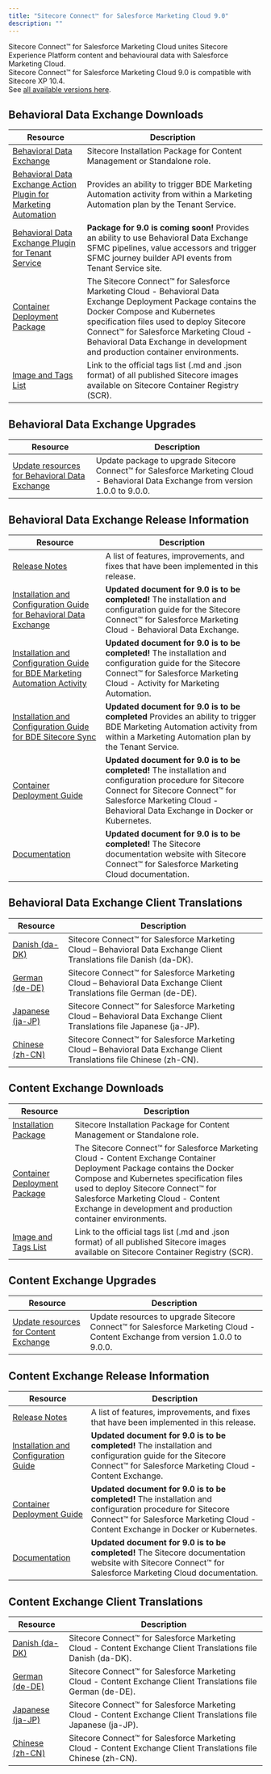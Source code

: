 ```yaml
---
title: "Sitecore Connect™ for Salesforce Marketing Cloud 9.0"
description: ""
---
```


Sitecore Connect™ for Salesforce Marketing Cloud unites Sitecore Experience Platform content and behavioural data with Salesforce Marketing Cloud.\
Sitecore Connect™ for Salesforce Marketing Cloud 9.0 is compatible with Sitecore XP 10.4.\
See [all available versions here](/downloads/Sitecore_Connect_software_for_Salesforce_Marketing_Cloud).

## Behavioral Data Exchange Downloads

 | Resource | Description |
 | --- | --- |
 | [Behavioral Data Exchange](https://scdp.blob.core.windows.net/downloads/Sitecore%20Connect%20software%20for%20Salesforce%20Marketing%20Cloud/1x/Sitecore%20Connect%20software%20for%20Salesforce%20Marketing%20Cloud%2090/Sitecore%20Connect%20for%20Salesforce%20Marketing%20Cloud%20-%20Behavioral%20Data%20Exchange%209.0.2%20rev.%2000440.zip) | Sitecore Installation Package for Content Management or Standalone role. |
 | [Behavioral Data Exchange Action Plugin for Marketing Automation](https://scdp.blob.core.windows.net/downloads/Sitecore%20Connect%20software%20for%20Salesforce%20Marketing%20Cloud/1x/Sitecore%20Connect%20software%20for%20Salesforce%20Marketing%20Cloud%2090/Sitecore%20Connect%20for%20Salesforce%20Marketing%20Cloud%20-%20Behavioral%20Data%20Exchange%20Marketing%20Automation%209.0.2%20rev.%2000440.scwdp.zip) | Provides an ability to trigger BDE Marketing Automation activity from within a Marketing Automation plan by the Tenant Service. |
 | [Behavioral Data Exchange Plugin for Tenant Service](https://scdp.blob.core.windows.net/downloads/Sitecore%20Connect%20software%20for%20Salesforce%20Marketing%20Cloud/1x/Sitecore%20Connect%20software%20for%20Salesforce%20Marketing%20Cloud%2080/Sitecore%20Connect%20for%20Salesforce%20Marketing%20Cloud%20-%20BDE%20Plugin%20for%20Tenant%20Service%208.0.437%20rev.%2000437.scwdp.zip) | **Package for 9.0 is coming soon!** Provides an ability to use Behavioral Data Exchange SFMC pipelines, value accessors and trigger SFMC journey builder API events from Tenant Service site. |
 | [Container Deployment Package](https://github.com/Sitecore/container-deployment/releases/tag/sfmcbde%2F9.0.2.00440.197) | The Sitecore Connect™ for Salesforce Marketing Cloud - Behavioral Data Exchange Deployment Package contains the Docker Compose and Kubernetes specification files used to deploy Sitecore Connect™ for Salesforce Marketing Cloud - Behavioral Data Exchange in development and production container environments. |
 | [Image and Tags List](https://github.com/Sitecore/docker-images/tree/master/tags) | Link to the official tags list (.md and .json format) of all published Sitecore images available on Sitecore Container Registry (SCR). |

## Behavioral Data Exchange Upgrades

 | Resource | Description |
 | --- | --- |
 | [Update resources for Behavioral Data Exchange](/downloads/Resource_files_for_Modules/1x/Resource_files_for_Modules_100) | Update package to upgrade Sitecore Connect™ for Salesforce Marketing Cloud - Behavioral Data Exchange from version 1.0.0 to 9.0.0. |

## Behavioral Data Exchange Release Information

 | Resource | Description |
 | --- | --- |
 | [Release Notes](/downloads/Sitecore_Connect_software_for_Salesforce_Marketing_Cloud/1x/Sitecore_Connect_software_for_Salesforce_Marketing_Cloud_90/Release_Notes__BDE) | A list of features, improvements, and fixes that have been implemented in this release. |
 | [Installation and Configuration Guide for Behavioral Data Exchange](https://doc.sitecore.com/xp/en/developers/salesforce-marketing-cloud/80/sitecore-connect-for-salesforce-marketing-cloud/installing-sfmc-behavioral-data-exchange.html) | **Updated document for 9.0 is to be completed!** The installation and configuration guide for the Sitecore Connect™ for Salesforce Marketing Cloud - Behavioral Data Exchange. |
 | [Installation and Configuration Guide for BDE Marketing Automation Activity](https://doc.sitecore.com/xp/en/developers/salesforce-marketing-cloud/80/sitecore-connect-for-salesforce-marketing-cloud/install-sfmc-behavioral-data-exchange-activity-for-marketing-automation-on-prem.html) | **Updated document for 9.0 is to be completed!** The installation and configuration guide for the Sitecore Connect™ for Salesforce Marketing Cloud - Activity for Marketing Automation. |
 | [Installation and Configuration Guide for BDE Sitecore Sync](https://doc.sitecore.com/xp/en/developers/salesforce-marketing-cloud/80/sitecore-connect-for-salesforce-marketing-cloud/walkthrough--installing-sfmc-behavioral-data-exchange-sitecore-sync-on-prem.html) | **Updated document for 9.0 is to be completed** Provides an ability to trigger BDE Marketing Automation activity from within a Marketing Automation plan by the Tenant Service. |
 | [Container Deployment Guide](https://doc.sitecore.com/xp/en/developers/salesforce-marketing-cloud/80/sitecore-connect-for-salesforce-marketing-cloud/installing-sfmc-behavioral-data-exchange-on-containers.html) | **Updated document for 9.0 is to be completed!** The installation and configuration procedure for Sitecore Connect for Sitecore Connect™ for Salesforce Marketing Cloud - Behavioral Data Exchange in Docker or Kubernetes. |
 | [Documentation](https://doc.sitecore.com/developers/salesforce-marketing-cloud/80/sitecore-connect-for-salesforce-marketing-cloud/en/sitecore-connect-for-salesforce-marketing-cloud.html) | **Updated document for 9.0 is to be completed!** The Sitecore documentation website with Sitecore Connect™ for Salesforce Marketing Cloud documentation. |

## Behavioral Data Exchange Client Translations

 | Resource | Description |
 | --- | --- |
 | [Danish (da-DK)](https://scdp.blob.core.windows.net/downloads/Sitecore%20Connect%20software%20for%20Salesforce%20Marketing%20Cloud/1x/Sitecore%20Connect%20software%20for%20Salesforce%20Marketing%20Cloud%2090/Sitecore%20Connect%20for%20Salesforce%20Marketing%20Cloud%20-%20Behavioral%20Data%20Exchange%209.0.2%20rev.%2000440%20(da-DK).zip) | Sitecore Connect™ for Salesforce Marketing Cloud – Behavioral Data Exchange Client Translations file Danish (da-DK). |
 | [German (de-DE)](https://scdp.blob.core.windows.net/downloads/Sitecore%20Connect%20software%20for%20Salesforce%20Marketing%20Cloud/1x/Sitecore%20Connect%20software%20for%20Salesforce%20Marketing%20Cloud%2090/Sitecore%20Connect%20for%20Salesforce%20Marketing%20Cloud%20-%20Behavioral%20Data%20Exchange%209.0.2%20rev.%2000440%20(de-DE).zip) | Sitecore Connect™ for Salesforce Marketing Cloud – Behavioral Data Exchange Client Translations file German (de-DE). |
 | [Japanese (ja-JP)](https://scdp.blob.core.windows.net/downloads/Sitecore%20Connect%20software%20for%20Salesforce%20Marketing%20Cloud/1x/Sitecore%20Connect%20software%20for%20Salesforce%20Marketing%20Cloud%2090/Sitecore%20Connect%20for%20Salesforce%20Marketing%20Cloud%20-%20Behavioral%20Data%20Exchange%209.0.2%20rev.%2000440%20(ja-JP).zip) | Sitecore Connect™ for Salesforce Marketing Cloud – Behavioral Data Exchange Client Translations file Japanese (ja-JP). |
 | [Chinese (zh-CN)](https://scdp.blob.core.windows.net/downloads/Sitecore%20Connect%20software%20for%20Salesforce%20Marketing%20Cloud/1x/Sitecore%20Connect%20software%20for%20Salesforce%20Marketing%20Cloud%2090/Sitecore%20Connect%20for%20Salesforce%20Marketing%20Cloud%20-%20Behavioral%20Data%20Exchange%209.0.2%20rev.%2000440%20(zh-CN).zip) | Sitecore Connect™ for Salesforce Marketing Cloud – Behavioral Data Exchange Client Translations file Chinese (zh-CN). |

## Content Exchange Downloads

 | Resource | Description |
 | --- | --- |
 | [Installation Package](https://scdp.blob.core.windows.net/downloads/Sitecore%20Connect%20software%20for%20Salesforce%20Marketing%20Cloud/1x/Sitecore%20Connect%20software%20for%20Salesforce%20Marketing%20Cloud%2090/Sitecore%20Connect%20for%20Salesforce%20Marketing%20Cloud%20-%20Content%20Exchange%209.0.2%20rev.%2000225.zip) | Sitecore Installation Package for Content Management or Standalone role. |
 | [Container Deployment Package](https://github.com/Sitecore/container-deployment/releases/tag/sfmcce%2F9.0.2.00225.315) | The Sitecore Connect™ for Salesforce Marketing Cloud - Content Exchange Container Deployment Package contains the Docker Compose and Kubernetes specification files used to deploy Sitecore Connect™ for Salesforce Marketing Cloud - Content Exchange in development and production container environments. |
 | [Image and Tags List](https://github.com/Sitecore/docker-images/tree/master/tags) | Link to the official tags list (.md and .json format) of all published Sitecore images available on Sitecore Container Registry (SCR). |

## Content Exchange Upgrades

 | Resource | Description |
 | --- | --- |
 | [Update resources for Content Exchange](/downloads/Resource_files_for_Modules/1x/Resource_files_for_Modules_100) | Update resources to upgrade Sitecore Connect™ for Salesforce Marketing Cloud - Content Exchange from version 1.0.0 to 9.0.0. |

## Content Exchange Release Information

 | Resource | Description |
 | --- | --- |
 | [Release Notes](/downloads/Sitecore_Connect_software_for_Salesforce_Marketing_Cloud/1x/Sitecore_Connect_software_for_Salesforce_Marketing_Cloud_90/Release_Notes__CE) | A list of features, improvements, and fixes that have been implemented in this release. |
 | [Installation and Configuration Guide](https://doc.sitecore.com/xp/en/developers/salesforce-marketing-cloud/80/sitecore-connect-for-salesforce-marketing-cloud/walkthrough--installing-sfmc-content-exchange-on-prem.html) | **Updated document for 9.0 is to be completed!** The installation and configuration guide for the Sitecore Connect™ for Salesforce Marketing Cloud - Content Exchange. |
 | [Container Deployment Guide](https://doc.sitecore.com/xp/en/developers/salesforce-marketing-cloud/80/sitecore-connect-for-salesforce-marketing-cloud/installing-sfmc-content-exchange-on-containers.html) | **Updated document for 9.0 is to be completed!** The installation and configuration procedure for Sitecore Connect™ for Salesforce Marketing Cloud - Content Exchange in Docker or Kubernetes. |
 | [Documentation](https://doc.sitecore.com/xp/en/developers/salesforce-marketing-cloud/80/sitecore-connect-for-salesforce-marketing-cloud/sfmc-content-exchange-architecture.html) | **Updated document for 9.0 is to be completed!** The Sitecore documentation website with Sitecore Connect™ for Salesforce Marketing Cloud documentation. |

## Content Exchange Client Translations

 | Resource | Description |
 | --- | --- |
 | [Danish (da-DK)](https://scdp.blob.core.windows.net/downloads/Sitecore%20Connect%20software%20for%20Salesforce%20Marketing%20Cloud/1x/Sitecore%20Connect%20software%20for%20Salesforce%20Marketing%20Cloud%2090/SFMC%20CE%209.0.2%20rev.%2000225%20(da-DK).zip) | Sitecore Connect™ for Salesforce Marketing Cloud - Content Exchange Client Translations file Danish (da-DK). |
 | [German (de-DE)](https://scdp.blob.core.windows.net/downloads/Sitecore%20Connect%20software%20for%20Salesforce%20Marketing%20Cloud/1x/Sitecore%20Connect%20software%20for%20Salesforce%20Marketing%20Cloud%2090/SFMC%20CE%209.0.2%20rev.%2000225%20(de-DE).zip) | Sitecore Connect™ for Salesforce Marketing Cloud - Content Exchange Client Translations file German (de-DE). |
 | [Japanese (ja-JP)](https://scdp.blob.core.windows.net/downloads/Sitecore%20Connect%20software%20for%20Salesforce%20Marketing%20Cloud/1x/Sitecore%20Connect%20software%20for%20Salesforce%20Marketing%20Cloud%2090/SFMC%20CE%209.0.2%20rev.%2000225%20(ja-JP).zip) | Sitecore Connect™ for Salesforce Marketing Cloud - Content Exchange Client Translations file Japanese (ja-JP). |
 | [Chinese (zh-CN)](https://scdp.blob.core.windows.net/downloads/Sitecore%20Connect%20software%20for%20Salesforce%20Marketing%20Cloud/1x/Sitecore%20Connect%20software%20for%20Salesforce%20Marketing%20Cloud%2090/SFMC%20CE%209.0.2%20rev.%2000225%20(zh-CN).zip) | Sitecore Connect™ for Salesforce Marketing Cloud - Content Exchange Client Translations file Chinese (zh-CN). |